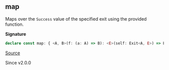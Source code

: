 ## map

Maps over the `Success` value of the specified exit using the provided
function.

**Signature**

```ts
declare const map: { <A, B>(f: (a: A) => B): <E>(self: Exit<A, E>) => Exit<B, E>; <A, E, B>(self: Exit<A, E>, f: (a: A) => B): Exit<B, E>; }
```

[Source](https://github.com/Effect-TS/effect/tree/main/packages/effect/src/Exit.ts#L273)

Since v2.0.0